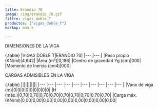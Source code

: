```yaml
---
title: Erandio 70
image: /img/erandio_70.gif
filtro: vigas_doble_T
productos: ["vigas_doble_T"]
markup: mmark

---
```


DIMENSIONES DE LA VIGA

{.table}
|VIGAS DOBLE T|ERANDIO 70|
|--- |--- |
|Peso propio (KN/ml)|4,642|
|Área (m²)|0,186|
|Centro de gravedad Yg (cm)|000|
|Momento de Inercia (cm4)|000|



CARGAS ADMISIBLES EN LA VIGA

{.table}
|||||||||||
|--- |--- |--- |--- |--- |--- |--- |--- |--- |--- |
|Vano de viga (m)|0|0|0|0|0|0|0|0|0|
|H (máx.)|0,70|0,70|0,70|0,70|0,70|0,70|0,70|0,70|0,70|
|Carga máx. (KN/ml)|0,00|0,00|0,00|0,00|0,00|0,00|0,00|0,00|0,00|

